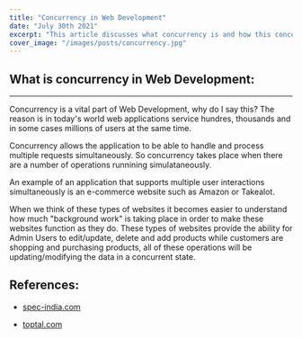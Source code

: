 ```yaml
---
title: "Concurrency in Web Development"
date: "July 30th 2021"
excerpt: "This article discusses what concurrency is and how this concept is applied in software development"
cover_image: "/images/posts/concurrency.jpg"
---
```


## What is concurrency in Web Development:

<hr/>

Concurrency is a vital part of Web Development, why do I say this? The reason is in today's world web applications service hundres, thousands and in some cases millions of users at the same time.

Concurrency allows the application to be able to handle and process multiple requests simultaneously. So concurrency takes place when there are a number of operations runnining simulataneously.

An example of an application that supports multiple user interactions simultaneously is an e-commerce website such as Amazon or Takealot.

When we think of these types of websites it becomes easier to understand how much "background work" is taking place in order to make these websites function as they do. These types of websites provide the ability for Admin Users to edit/update, delete and add products while customers are shopping and purchasing products, all of these operations will be updating/modifying the data in a concurrent state.

## References:

- [spec-india.com](https://www.spec-india.com/blog/what-is-application-concurrency)

- [toptal.com](https://www.toptal.com/software/introduction-to-concurrent-programming)
